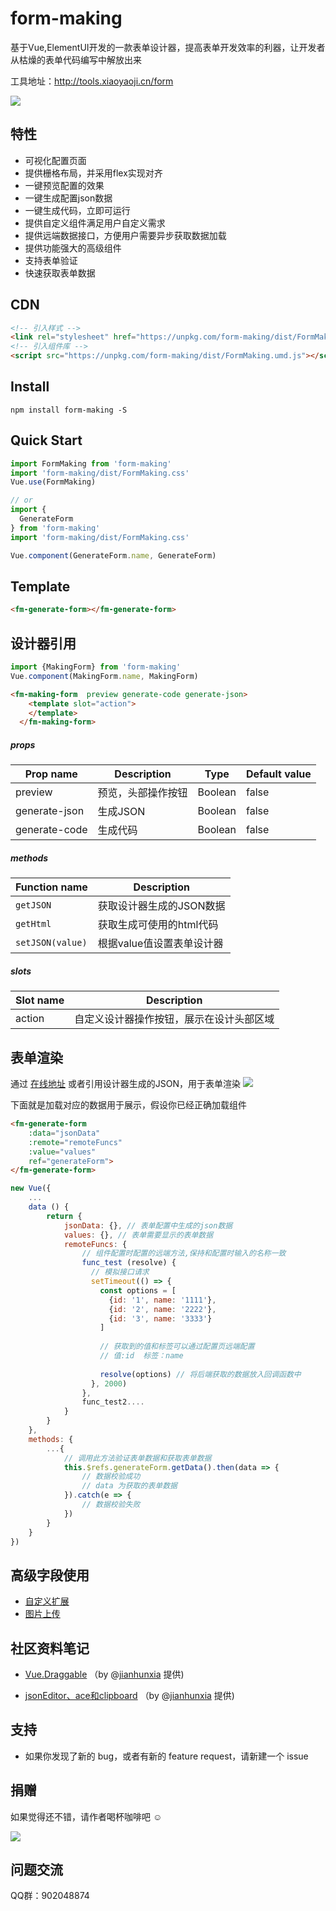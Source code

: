# form-making
基于Vue,ElementUI开发的一款表单设计器，提高表单开发效率的利器，让开发者从枯燥的表单代码编写中解放出来

工具地址：http://tools.xiaoyaoji.cn/form

![](https://user-gold-cdn.xitu.io/2018/9/27/1661a6cd60454273)

## 特性

* 可视化配置页面
* 提供栅格布局，并采用flex实现对齐
* 一键预览配置的效果
* 一键生成配置json数据
* 一键生成代码，立即可运行
* 提供自定义组件满足用户自定义需求
* 提供远端数据接口，方便用户需要异步获取数据加载
* 提供功能强大的高级组件
* 支持表单验证
* 快速获取表单数据

## CDN
``` html
<!-- 引入样式 -->
<link rel="stylesheet" href="https://unpkg.com/form-making/dist/FormMaking.css">
<!-- 引入组件库 -->
<script src="https://unpkg.com/form-making/dist/FormMaking.umd.js"></script>
```

## Install

```shell
npm install form-making -S
```

## Quick Start

``` javascript
import FormMaking from 'form-making'
import 'form-making/dist/FormMaking.css'
Vue.use(FormMaking)

// or
import {
  GenerateForm
} from 'form-making'
import 'form-making/dist/FormMaking.css'

Vue.component(GenerateForm.name, GenerateForm)
```

## Template
``` html
<fm-generate-form></fm-generate-form>
```

## 设计器引用

``` javascript
import {MakingForm} from 'form-making'
Vue.component(MakingForm.name, MakingForm)
```

```html
<fm-making-form  preview generate-code generate-json>
    <template slot="action">
    </template>
  </fm-making-form>
```

##### props
| Prop name  | Description  | Type  | Default value |
| ------------ | ------------ | ------------ | ------------ |
| preview  | 预览，头部操作按钮  | Boolean  | false |
| generate-json  | 生成JSON  | Boolean  | false |
| generate-code  | 生成代码  | Boolean  | false |


##### methods
| Function name | Description                    |
| ------------- | ------------------------------ |
| `getJSON`      | 获取设计器生成的JSON数据       |
| `getHtml`   | 获取生成可使用的html代码    |
| `setJSON(value)`   | 根据value值设置表单设计器    |

##### slots
| Slot name | Description                    |
| ------------- | ------------------------------ |
|   action    | 自定义设计器操作按钮，展示在设计头部区域       |


## 表单渲染

通过 [在线地址](http://tools.xiaoyaoji.cn/form) 或者引用设计器生成的JSON，用于表单渲染
![](https://user-gold-cdn.xitu.io/2018/9/27/1661a50b64f77e5f?w=1580&h=1080&f=png&s=162948)

下面就是加载对应的数据用于展示，假设你已经正确加载组件

``` html
<fm-generate-form
    :data="jsonData"
    :remote="remoteFuncs"
    :value="values"
    ref="generateForm">
</fm-generate-form>
```

``` javascript
new Vue({
    ...
    data () {
        return {
            jsonData: {}, // 表单配置中生成的json数据
            values: {}, // 表单需要显示的表单数据
            remoteFuncs: {
                // 组件配置时配置的远端方法,保持和配置时输入的名称一致
                func_test (resolve) {
                  // 模拟接口请求
                  setTimeout(() => {
                    const options = [
                      {id: '1', name: '1111'},
                      {id: '2', name: '2222'},
                      {id: '3', name: '3333'}
                    ]
                    
                    // 获取到的值和标签可以通过配置页远端配置
                    // 值:id  标签：name
        
                    resolve(options) // 将后端获取的数据放入回调函数中
                  }, 2000)
                },
                func_test2....
            }
        }
    },
    methods: {
        ...{
            // 调用此方法验证表单数据和获取表单数据
            this.$refs.generateForm.getData().then(data => {
                // 数据校验成功
                // data 为获取的表单数据
            }).catch(e => {
                // 数据校验失败
            })
        }
    }
})
```

## 高级字段使用

* [自定义扩展](https://github.com/GavinZhuLei/vue-form-making/blob/master/doc/blank.md "自定义扩展")
* [图片上传](https://github.com/GavinZhuLei/vue-form-making/blob/master/doc/imgupload.md "图片上传")

## 社区资料笔记

* [Vue.Draggable](https://note.youdao.com/share/?id=f525c8897d9d7f6648bc28d59f5d03f4&type=note#/) （by @[jianhunxia](https://github.com/jianhunxia) 提供)

* [jsonEditor、ace和clipboard](https://note.youdao.com/share/?id=4cb3b53c76cb9f5f733f171529f71501&type=note#/) （by @[jianhunxia](https://github.com/jianhunxia) 提供)

## 支持

* 如果你发现了新的 bug，或者有新的 feature request，请新建一个 issue

## 捐赠 

如果觉得还不错，请作者喝杯咖啡吧 ☺

![](https://user-gold-cdn.xitu.io/2018/10/28/166ba780bb01fef7?w=2304&h=1050&f=jpeg&s=197327)

## 问题交流

QQ群：902048874
